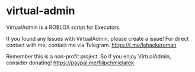 # virtual-admin
VirtualAdmin is a ROBLOX script for Executors.


If you found any Issues with VirtualAdmin, please create a issue!
For direct contact with me, contact me via Telegram. https://t.me/lehackeroman

Remember this is a non-profit project. So if you enjoy VirtualAdmin, consider donating! https://paypal.me/filipchmielarek
